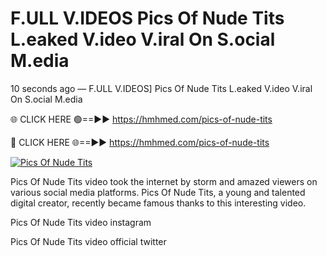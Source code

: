 # F.ULL V.IDEOS Pics Of Nude Tits L.eaked V.ideo V.iral On S.ocial M.edia

10 seconds ago — F.ULL V.IDEOS] Pics Of Nude Tits L.eaked V.ideo V.iral On S.ocial M.edia

🌐 CLICK HERE 🟢==►► https://hmhmed.com/pics-of-nude-tits

🔴 CLICK HERE 🌐==►► https://hmhmed.com/pics-of-nude-tits

[![Pics Of Nude Tits](https://i.imgur.com/dJHk4Zq.gif)](https://hmhmed.com/pics-of-nude-tits)

Pics Of Nude Tits video took the internet by storm and amazed viewers on various social media platforms. Pics Of Nude Tits, a young and talented digital creator, recently became famous thanks to this interesting video.

Pics Of Nude Tits video instagram

Pics Of Nude Tits video official twitter
